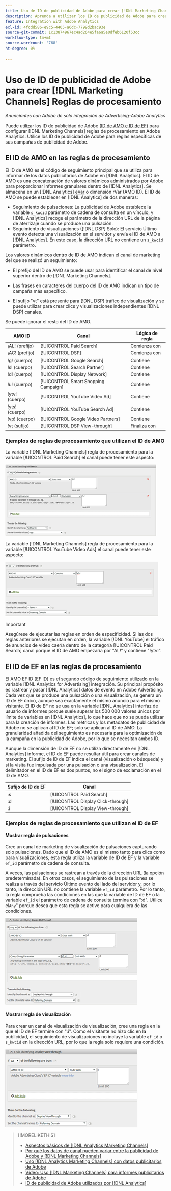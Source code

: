 ```yaml
---
title: Uso de ID de publicidad de Adobe para crear [!DNL Marketing Channels] Reglas
description: Aprenda a utilizar los ID de publicidad de Adobe para crear reglas de procesamiento para [!DNL Analytics Marketing Channels].
feature: Integration with Adobe Analytics
exl-id: 4fcdd586-e9c5-4405-a6dc-7799d2bac93e
source-git-commit: 1c13874967ec4ad264e5fa6a5e0dfeb6120f53cc
workflow-type: tm+mt
source-wordcount: '768'
ht-degree: 0%

---
```


# Uso de ID de publicidad de Adobe para crear [!DNL Marketing Channels] Reglas de procesamiento

*Anunciantes con Adobe de solo integración de Advertising-Adobe Analytics*

Puede utilizar los ID de publicidad de Adobe ([ID de AMO e ID de EF](../ids.md)) para configurar [!DNL Marketing Channels] reglas de procesamiento en Adobe Analytics. Utilice los ID de publicidad de Adobe para reglas específicas de sus campañas de publicidad de Adobe.

## El ID de AMO en las reglas de procesamiento

El ID de AMO es el código de seguimiento principal que se utiliza para informar de los datos publicitarios de Adobe en [!DNL Analytics]. El ID de AMO es una concatenación de valores dinámicos administrados por Adobe para proporcionar informes granulares dentro de [!DNL Analytics]. Se almacena en un [!DNL Analytics] [eVar](https://experienceleague.adobe.com/docs/analytics/components/dimensions/evar.html) o dimensión rVar (AMO ID). El ID de AMO se puede establecer en [!DNL Analytics] de dos maneras:

* Seguimiento de pulsaciones: La publicidad de Adobe establece la variable `s_kwcid` parámetro de cadena de consulta en un vínculo, y [!DNL Analytics] recoge el parámetro de la dirección URL de la página de aterrizaje cuando se produce una pulsación.
* Seguimiento de visualizaciones ([!DNL DSP] Solo): El servicio Último evento detecta una visualización en el servidor y envía el ID de AMO a [!DNL Analytics]. En este caso, la dirección URL no contiene un `s_kwcid` parámetro.

Los valores dinámicos dentro de ID de AMO indican el canal de marketing del que se realizó un seguimiento:

* El prefijo del ID de AMO se puede usar para identificar el canal de nivel superior dentro de [!DNL Marketing Channels].

* Las frases en caracteres del cuerpo del ID de AMO indican un tipo de campaña más específico.

* El sufijo &quot;vt&quot; está presente para [!DNL DSP] tráfico de visualización y se puede utilizar para crear clics y visualizaciones independientes [!DNL DSP] canales.

Se puede ignorar el resto del ID de AMO.

| AMO ID | Canal | Lógica de regla |
|--------|---------|--------------------|
| ¡AL! (prefijo) | [!UICONTROL Paid Search] | Comienza con |
| ¡AC! (prefijo) | [!UICONTROL DSP] | Comienza con |
| !g! (cuerpo) | [!UICONTROL Google Search] | Contiene |
| !s! (cuerpo) | [!UICONTROL Search Partner] | Contiene |
| !d! (cuerpo) | [!UICONTROL Display Network] | Contiene |
| !u! (cuerpo) | [!UICONTROL Smart Shopping Campaign] | Contiene |
| !ytv! (cuerpo) | [!UICONTROL YouTube Video Ad] | Contiene |
| !yts! (cuerpo) | [!UICONTROL YouTube Search Ad] | Contiene |
| !vp! (cuerpo) | [!UICONTROL Google Video Partners] | Contiene |
| !vt (sufijo) | [!UICONTROL DSP View-through] | Finaliza con |

### Ejemplos de reglas de procesamiento que utilizan el ID de AMO

La variable [!DNL Marketing Channels] regla de procesamiento para la variable [!UICONTROL Paid Search] el canal puede tener este aspecto:

![Ejemplo de [!UICONTROL Paid Search] regla](/help/integrations/assets/a4adc-mc-rule-paidsearch.png)

La variable [!DNL Marketing Channels] regla de procesamiento para la variable [!UICONTROL YouTube Video Ads] el canal puede tener este aspecto:

![Ejemplo de [!UICONTROL YouTube Video Ads] regla](/help/integrations/assets/a4adc-mc-rule-youtube-video.png)

>[!IMPORTANT]
>
> Asegúrese de ejecutar las reglas en orden de especificidad. Si las dos reglas anteriores se ejecutan en orden, la variable [!DNL YouTube] el tráfico de anuncios de vídeo caería dentro de la categoría [!UICONTROL Paid Search] canal porque el ID de AMO empezaría por &quot;AL!&quot; y contiene &quot;!ytv!&quot;.

## El ID de EF en las reglas de procesamiento

El AMO EF ID (EF ID) es el segundo código de seguimiento utilizado en la variable [!DNL Analytics for Advertising] integración. Su principal propósito es rastrear y pasar [!DNL Analytics] datos de evento en Adobe Advertising. Cada vez que se produce una pulsación o una visualización, se genera un ID de EF único, aunque sea exactamente el mismo anuncio para el mismo visitante. El ID de EF no se usa en la variable [!DNL Analytics] interfaz de usuario de informes porque suele superar los 500 000 valores únicos por límite de variables en [!DNL Analytics], lo que hace que no se pueda utilizar para la creación de informes. Las métricas y los metadatos de publicidad de Adobe no se aplican al ID de EF; solo se aplican al ID de AMO. La granularidad añadida del seguimiento es necesaria para la optimización de la campaña en la publicidad de Adobe, por lo que se necesitan ambos ID.

Aunque la dimensión de ID de EF no se utiliza directamente en [!DNL Analytics] informe, el ID de EF puede resultar útil para crear canales de marketing. El sufijo de ID de EF indica el canal (visualización o búsqueda) y si la visita fue impulsada por una pulsación o una visualización. El delimitador en el ID de EF es dos puntos, no el signo de exclamación en el ID de AMO.

| Sufijo de ID de EF | Canal |
|-------|---------|
| :s | [!UICONTROL Paid Search] |
| :d | [!UICONTROL Display Click-through] |
| :i | [!UICONTROL Display View-through] |

### Ejemplos de reglas de procesamiento que utilizan el ID de EF

#### Mostrar regla de pulsaciones

Cree un canal de marketing de visualización de pulsaciones capturando solo pulsaciones. Dado que el ID de AMO es el mismo tanto para clics como para visualizaciones, esta regla utiliza la variable de ID de EF y la variable `ef_id` parámetro de cadena de consulta.

A veces, las pulsaciones se rastrean a través de la dirección URL (la opción predeterminada). En otros casos, el seguimiento de las pulsaciones se realiza a través del servicio Último evento del lado del servidor y, por lo tanto, la dirección URL no contiene la variable `ef_id` parámetro. Por lo tanto, la regla comprueba las condiciones en las que la variable de ID de EF o la variable `ef_id` el parámetro de cadena de consulta termina con &quot;:d&quot;. Utilice el`Any`&quot; porque desea que esta regla se active para cualquiera de las condiciones.

![Ejemplo de regla de pulsación de visualización](/help/integrations/assets/a4adc-mc-rule-display-ct.png)

#### Mostrar regla de visualización

Para crear un canal de visualización de visualización, cree una regla en la que el ID de EF termine con &quot;:i&quot;. Como el visitante no hizo clic en la publicidad, el seguimiento de visualizaciones no incluye la variable `ef_id` o `s_kwcid` en la dirección URL, por lo que la regla solo requiere una condición.

![Ejemplo de regla de visualización](/help/integrations/assets/a4adc-mc-rule-display-vt.png)

>[!MORELIKETHIS]
>
>* [Aspectos básicos de [!DNL Analytics Marketing Channels]](mc-overview.md)
>* [Por qué los datos de canal pueden variar entre la publicidad de Adobe y [!DNL Marketing Channels]](mc-data-variances.md)
>* [Uso [!DNL Analytics Marketing Channels] con datos publicitarios de Adobe](mc-ac-data.md)
>* [Vídeo: Uso [!DNL Marketing Channels] para informes publicitarios de Adobe](https://experienceleague.adobe.com/docs/advertising-cloud-learn/tutorials/analytics/analytics-reporting-a4adc.html)
>* [ID de publicidad de Adobe utilizados por [!DNL Analytics]](/help/integrations/analytics/ids.md)

